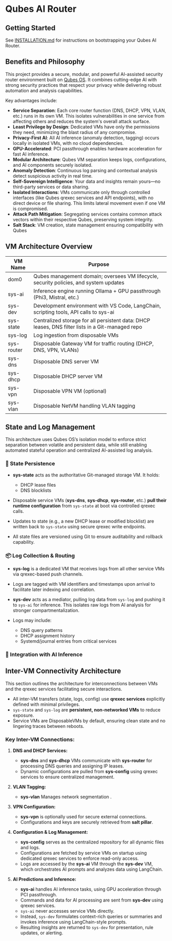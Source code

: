 # Qubes AI Router

## Getting Started

See [INSTALLATION.md](./docs/INSTALLATION.md) for instructions on bootstrapping your Qubes AI Router.

## Benefits and Philosophy

This project provides a secure, modular, and powerful AI-assisted security router environment built on [Qubes OS](https://www.qubes-os.org/intro/). It combines cutting-edge AI with strong security practices that respect your privacy while delivering robust automation and analysis capabilities.

Key advantages include:

- **Service Separation**: Each core router function (DNS, DHCP, VPN, VLAN, etc.) runs in its own VM. This isolates vulnerabilities in one service from affecting others and reduces the system's overall attack surface.
- **Least Privilege by Design**: Dedicated VMs have only the permissions they need, minimizing the blast radius of any compromise.
- **Privacy-First AI**: All AI inference (anomaly detection, tagging) occurs locally in isolated VMs, with no cloud dependencies.
- **GPU-Accelerated**: PCI passthrough enables hardware acceleration for fast AI inference.
- **Modular Architecture**: Qubes VM separation keeps logs, configurations, and AI components securely isolated.
- **Anomaly Detection**: Continuous log parsing and contextual analysis detect suspicious activity in real time.
- **Self-Sovereign Intelligence**: Your data and insights remain yours—no third-party services or data sharing.
- **Isolated Interactions**: VMs communicate only through controlled interfaces (like Qubes qrexec services and API endpoints), with no direct device or file sharing. This limits lateral movement even if one VM is compromised.
- **Attack Path Mitigation**: Segregating services contains common attack vectors within their respective Qubes, preserving system integrity.
- **Salt Stack**: VM creation, state management ensuring compatibility with Qubes

## VM Architecture Overview

| VM Name     | Purpose                                    
|-------------|--------------------------------------------
| dom0        | Qubes management domain; oversees VM lifecycle, security policies, and system updates
| sys-ai      | Inference engine running Ollama + GPU passthrough (Phi3, Mistral, etc.)
| sys-dev     | Development environment with VS Code, LangChain, scripting tools, API calls to sys-ai
| sys-state   | Centralized storage for all persistent data: DHCP leases, DNS filter lists in a Git-managed repo
| sys-log     | Log ingestion from disposable VMs
| sys-router  | Disposable Gateway VM for traffic routing (DHCP, DNS, VPN, VLANs)
| sys-dns     | Disposable DNS server VM
| sys-dhcp    | Disposable DHCP server VM
| sys-vpn     | Disposable VPN VM (optional)
| sys-vlan    | Disposable NetVM handling VLAN tagging

## State and Log Management

This architecture uses Qubes OS’s isolation model to enforce strict separation between volatile and persistent data, while still enabling automated stateful operation and centralized AI-assisted log analysis.

### 🔐 State Persistence

- **sys-state** acts as the authoritative Git-managed storage VM. It holds:
  - DHCP lease files
  - DNS blocklists

- Disposable service VMs (**sys-dns**, **sys-dhcp**, **sys-router**, etc.) **pull their runtime configuration** from `sys-state` at boot via controlled qrexec calls.
- Updates to state (e.g., a new DHCP lease or modified blocklist) are written back to `sys-state` using secure qrexec write endpoints.
- All state files are versioned using Git to ensure auditability and rollback capability.

### 📦 Log Collection & Routing

- **sys-log** is a dedicated VM that receives logs from all other service VMs via qrexec-based push channels.
- Logs are tagged with VM identifiers and timestamps upon arrival to facilitate later indexing and correlation.

- **sys-dev** acts as a mediator, pulling log data from `sys-log` and pushing it to `sys-ai` for inference. This isolates raw logs from AI analysis for stronger compartmentalization.

- Logs may include:
  - DNS query patterns
  - DHCP assignment history
  - Systemd/journal entries from critical services

### 🧠 Integration with AI Inference


## Inter-VM Connectivity Architecture

This section outlines the architecture for interconnections between VMs and the qrexec services facilitating secure interactions.

- All inter-VM transfers (state, logs, config) use **qrexec services** explicitly defined with minimal privileges.
- `sys-state` and `sys-log` are **persistent, non-networked VMs** to reduce exposure.
- Service VMs are DisposableVMs by default, ensuring clean state and no lingering traces between reboots.

### Key Inter-VM Connections:

1. **DNS and DHCP Services:**
   - **sys-dns** and **sys-dhcp** VMs communicate with **sys-router** for processing DNS queries and assigning IP leases.
   - Dynamic configurations are pulled from **sys-config** using qrexec services to ensure centralized management.

2. **VLAN Tagging:**
   - **sys-vlan** Manages network segmentation .

3. **VPN Configuration:**
   - **sys-vpn** is optionally used for secure external connections.
   - Configurations and keys are securely retrieved from **salt pillar**.

4. **Configuration & Log Management:**
   - **sys-config** serves as the centralized repository for all dynamic files and logs.
   - Configurations are fetched by service VMs on startup using dedicated qrexec services to enforce read-only access.
   - Logs are accessed by the **sys-ai** VM through the **sys-dev** VM, which orchestrates AI prompts and analyzes data using LangChain.

5. **AI Predictions and Inference:**
   - **sys-ai** handles AI inference tasks, using GPU acceleration through PCI passthrough.
   - Commands and data for AI processing are sent from **sys-dev** using qrexec services.
   - `sys-ai` never accesses service VMs directly.
   - Instead, `sys-dev` formulates context-rich queries or summaries and invokes inference using LangChain-style prompts.
   - Resulting insights are returned to `sys-dev` for presentation, rule updates, or alerting.